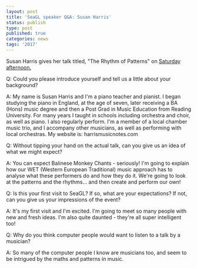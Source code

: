 ```yaml
---
layout: post
title: 'SeaGL speaker Q&A: Susan Harris'
status: publish
type: post
published: true
categories: news
tags: '2017'
---
```


Susan Harris gives her talk titled, "The Rhythm of Patterns" on [Saturday afternoon.](https://osem.seagl.org/conferences/seagl2017/program/proposals/350)

Q: Could you please introduce yourself and tell us a little about your background?

A: My name is Susan Harris and I'm a piano teacher and pianist. I began studying the piano in England, at the age of seven, later receiving a BA (Hons) music degree and then a Post Grad in Music Education from Reading University.  For many years I taught in schools including orchestra and choir, as well as piano. I also regularly perform. I'm a member of a local chamber music trio, and I accompany other musicians, as well as performing with local orchestras.  My website is: harrismusicnotes.com

Q: Without tipping your hand on the actual talk, can you give us an idea of what we might expect?

A: You can expect Balinese Monkey Chants - seriously!  I'm going to explain how our WET (Western European Traditional) music approach has to analyse what these performers do and how they do it.  We're going to look at the patterns and the rhythms... and then create and perform our own!

Q: Is this your first visit to SeaGL? If so, what are your expectations? If not, can you give us your impressions of the event?

A: It's my first visit and I'm excited. I'm going to meet so many people with new and fresh ideas. I'm also quite daunted - they're all super intelligent too!

Q: Why do you think computer people would want to listen to a talk by a musician?

A: So many of the computer people I know are musicians too, and seem to be intrigued by the maths and patterns in music.
 


